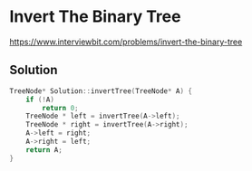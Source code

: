 # Invert The Binary Tree

https://www.interviewbit.com/problems/invert-the-binary-tree


## Solution

```cpp
TreeNode* Solution::invertTree(TreeNode* A) {
    if (!A)
        return 0;
    TreeNode * left = invertTree(A->left);
    TreeNode * right = invertTree(A->right);
    A->left = right;
    A->right = left;
    return A;
}

```